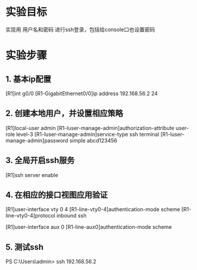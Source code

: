 # 实验目标

实现用 用户名和密码 进行ssh登录，包括给console口也设置密码



# 实验步骤

## 1. 基本ip配置

[R1]int g0/0
[R1-GigabitEthernet0/0]ip address 192.168.56.2 24



## 2. 创建本地用户，并设置相应策略
[R1]local-user admin
[R1-luser-manage-admin]authorization-attribute user-role level-3
[R1-luser-manage-admin]service-type ssh terminal
[R1-luser-manage-admin]password simple abcd123456

## 3. 全局开启ssh服务
[R1]ssh server enable

## 4. 在相应的接口视图应用验证
[R1]user-interface vty 0 4
[R1-line-vty0-4]authentication-mode scheme
[R1-line-vty0-4]protocol inbound ssh

[R1]user-interface aux 0
[R1-line-aux0]authentication-mode scheme

## 5. 测试ssh
PS C:\Users\admin> ssh 192.168.56.2

